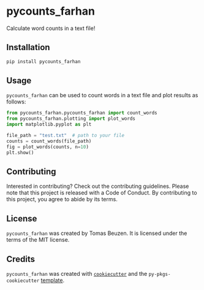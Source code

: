 # pycounts_farhan

Calculate word counts in a text file!

## Installation

```bash
pip install pycounts_farhan
```

## Usage

`pycounts_farhan` can be used to count words in a text file and plot results
as follows:

```python
from pycounts_farhan.pycounts_farhan import count_words
from pycounts_farhan.plotting import plot_words
import matplotlib.pyplot as plt

file_path = "test.txt"  # path to your file
counts = count_words(file_path)
fig = plot_words(counts, n=10)
plt.show()
```

## Contributing

Interested in contributing? Check out the contributing guidelines. 
Please note that this project is released with a Code of Conduct. 
By contributing to this project, you agree to abide by its terms.

## License

`pycounts_farhan` was created by Tomas Beuzen. It is licensed under the terms
of the MIT license.

## Credits

`pycounts_farhan` was created with 
[`cookiecutter`](https://cookiecutter.readthedocs.io/en/latest/) and 
the `py-pkgs-cookiecutter` 
[template](https://github.com/py-pkgs/py-pkgs-cookiecutter).
